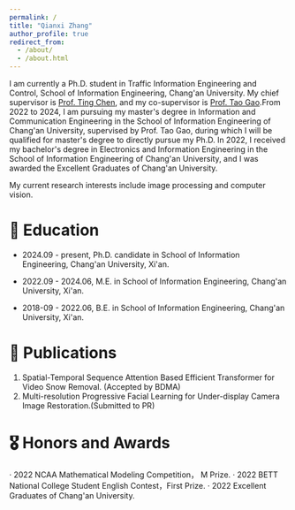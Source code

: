 ```yaml
---
permalink: /
title: "Qianxi Zhang"
author_profile: true
redirect_from: 
  - /about/
  - /about.html
---
```

I am currently a Ph.D. student in Traffic Information Engineering and Control, School of Information Engineering, Chang'an University. My chief supervisor is [Prof. Ting Chen](https://orcid.org/0000-0002-8134-6913), and my co-supervisor is [Prof. Tao Gao](https://js.chd.edu.cn/xxgcxy/gt100/list.htm).From 2022 to 2024, I am pursuing my master's degree in Information and Communication Engineering in the School of Information Engineering of Chang'an University, supervised by Prof. Tao Gao, during which I will be qualified for master's degree to directly pursue my Ph.D. In 2022, I received my bachelor's degree in Electronics and Information Engineering in the School of Information Engineering of Chang'an University, and I was awarded the Excellent Graduates of Chang'an University.

My current research interests include image processing and computer vision.


📖 Education
======
* 2024.09 - present, Ph.D. candidate in School of Information Engineering, Chang'an University, Xi'an.

* 2022.09 - 2024.06, M.E. in School of Information Engineering, Chang'an University, Xi'an.

* 2018-09 - 2022.06, B.E. in School of Information Engineering, Chang'an University, Xi'an.

📝 Publications
======
1. Spatial-Temporal Sequence Attention Based Efficient Transformer for Video Snow Removal. (Accepted by BDMA)
2. Multi-resolution Progressive Facial Learning for Under-display Camera Image Restoration.(Submitted to PR)

🎖 Honors and Awards
======
· 2022 NCAA Mathematical Modeling Competition， M Prize.
· 2022 BETT National College Student English Contest，First Prize.
· 2022 Excellent Graduates of Chang'an University.
